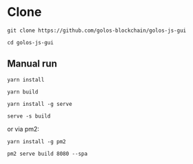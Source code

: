# Clone

```
git clone https://github.com/golos-blockchain/golos-js-gui

cd golos-js-gui
```

## Manual run

```
yarn install

yarn build

yarn install -g serve

serve -s build
```

or via pm2:

```
yarn install -g pm2

pm2 serve build 8080 --spa
```